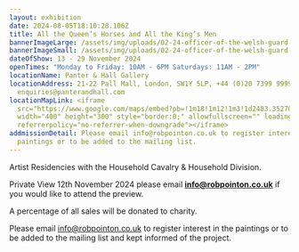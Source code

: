 ```yaml
---
layout: exhibition
date: 2024-08-05T18:10:28.106Z
title: All the Queen’s Horses and All the King’s Men
bannerImageLarge: /assets/img/uploads/02-24-officer-of-the-welsh-guard-40x30.jpg
bannerImageSmall: /assets/img/uploads/02-24-officer-of-the-welsh-guard-40x30.jpg
dateOfShow: 13 - 29 November 2024
openTimes: "Monday to Friday: 10AM - 6PM Saturdays: 11AM - 2PM"
locationName: Panter & Hall Gallery
locationAddress: 21-22 Pall Mall, London, SW1Y 5LP, +44 (0)20 7399 9999,
  enquiries@panterandhall.com
locationMapLink: <iframe
  src="https://www.google.com/maps/embed?pb=!1m18!1m12!1m3!1d2483.352707535611!2d-0.1366640228203864!3d51.50674487181321!2m3!1f0!2f0!3f0!3m2!1i1024!2i768!4f13.1!3m3!1m2!1s0x48760528d2f4b331%3A0x2275144ad7c22e46!2sPanter%20%26%20Hall!5e0!3m2!1sen!2suk!4v1723022754335!5m2!1sen!2suk"
  width="400" height="300" style="border:0;" allowfullscreen="" loading="lazy"
  referrerpolicy="no-referrer-when-downgrade"></iframe>
addmissionDetail: Please email info@robpointon.co.uk to register interest in the
  paintings or to be added to the mailing list.
---
```

Artist Residencies with the Household Cavalry & Household Division.

Private View 12th November 2024 please email **info@robpointon.co.uk** if you would like to attend the preview.

A percentage of all sales will be donated to charity.

Please email info@robpointon.co.uk to register interest in the paintings or t﻿o be added to the mailing list and kept informed of the project.